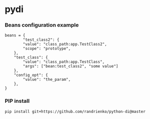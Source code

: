 # pydi


### Beans configuration example

    beans = {
            "test_class2": {
            "value": "class_path:app.TestClass2",
            "scope": "prototype",
        },
        "test_class": {
            "value": "class_path:app.TestClass",
            "args": ["bean:test_class2", "some value"]
        },
        "config_opt": {
            "value": "the_param",
        },
    }
    
### PIP install
`pip install git+https://github.com/randrienko/python-di@master`